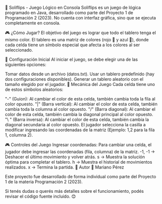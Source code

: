 📌 Soliflips - Juego Lógico en Consola
Soliflips es un juego de lógica programado en Java, desarrollado como parte del Proyecto 1 de Programación 2 (2023). No cuenta con interfaz gráfica, sino que se ejecuta completamente en consola.

🎮 ¿Cómo Jugar?
El objetivo del juego es lograr que todo el tablero tenga el mismo color. El tablero es una matriz de colores (rojo 🔴 y azul 🔵), donde cada celda tiene un símbolo especial que afecta a los colores al ser seleccionado.

🔢 Configuración Inicial
Al iniciar el juego, se debe elegir una de las siguientes opciones:

Tomar datos desde un archivo (datos.txt).
Usar un tablero predefinido (hay dos configuraciones disponibles).
Generar un tablero aleatorio con el tamaño elegido por el jugador.
🧩 Mecánica del Juego
Cada celda tiene uno de estos símbolos aleatorios:

"-" (Guion): Al cambiar el color de esta celda, también cambia toda la fila al color opuesto.
"|" (Barra vertical): Al cambiar el color de esta celda, también cambia toda la columna al color opuesto.
"/" (Barra diagonal): Al cambiar el color de esta celda, también cambia la diagonal principal al color opuesto.
"\ " (Barra inversa): Al cambiar el color de esta celda, también cambia la diagonal secundaria al color opuesto.
El jugador selecciona la casilla a modificar ingresando las coordenadas de la matriz (Ejemplo: 1,2 para la fila 1, columna 2).

🎮 Controles del Juego
Ingresar coordenadas: Para cambiar una celda, el jugador debe ingresar las coordenadas (fila, columna) de la matriz.
-1, -1 → Deshacer el último movimiento y volver atrás.
s → Muestra la solución óptima para completar el tablero.
h → Muestra el historial de movimientos realizados.
x → Termina la partida.
📌 Autor
📍 Mariano Pérez

Este proyecto fue desarrollado de forma individual como parte del Proyecto 1 de la materia Programación 2 (2023).

Si tenés dudas o querés más detalles sobre el funcionamiento, podés revisar el código fuente incluido. 😊
